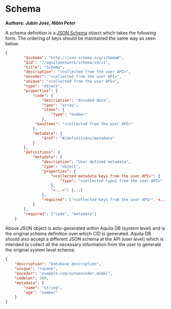 # Schema

**Authors:  *Jubin Jose*, *Nibin Peter***



A schema definition is a [JSON Schema](https://json-schema.org/) object which takes the following form. The ordering of keys should be maintained the same way as seen below: 

```json
{ 
        "$schema": "http://json-schema.org/schema#", 
        "$id": "//aquilanetwork/schema/id/v1", 
        "title": "Schema", 
        "description": "<collected from the user API>",
        "encoder": "<collected from the user API>",
        "unique": "<collected from the user API>",
        "type": "object",
        "properties": {
            "code": {
                "description": "Encoded data",
                "type": "array",
                "items": {
                    "type": "number"
                },
             "maxItems": "<collected from the user API>"
            },
            "metadata": {
                "$ref": "#/definitions/metadata"
            }
        },
        "definitions": {
            "metadata": {
                "description": "User defined metadata",
                "type": "object",
                "properties": {
                    "<collected metadata key1 from the user API>": {
                        "type": "<collected type1 from the user API>"
                    },
                    "<...>": {...}
                },
                "required": ["<collected key1 from the user API>", <...>]
            }
        },
        "required": ["code", "metadata"]
    }
```





Above JSON object is auto-generated within Aquila DB (system level) and is the original schema definition over which CID is generated. Aquila DB should also accept a different JSON schema at the API (user level) which is intended to collect all the necessary information from the user to generate the original system level schema:

```json
{
    "description": "Database description",
    "unique": "random",
    "encoder": "example.com/autoencoder.model",
    "codelen": 300,
    "metadata": {
        "name": "string",
        "age": "number"
    }
}
```

